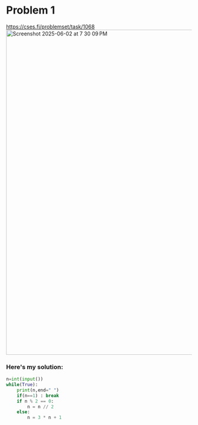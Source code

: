# Problem 1
https://cses.fi/problemset/task/1068
<img width="881" alt="Screenshot 2025-06-02 at 7 30 09 PM" src="https://github.com/user-attachments/assets/52f35a3b-dcea-4fb2-8c57-660601e14064" />  

### Here's my solution:  
```python
n=int(input())
while(True):
    print(n,end=" ")
    if(n==1) : break
    if n % 2 == 0:
        n = n // 2
    else:
        n = 3 * n + 1
```

